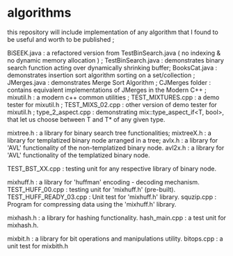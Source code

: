 # algorithms
this repository will include implementation of any algorithm that I found to be useful and worth to be published ;

BiSEEK.java : a refactored version from TestBinSearch.java ( no indexing & no dynamic memory allocation ) ;
TestBinSearch.java : demonstrates binary search function acting over dynamically shrinking buffer;
BooksCat.java : demonstrates insertion sort algorithm sorting on a set/collection ;
JMerges.java : demonstrates Merge Sort Algorithm ;
CJMerges folder : contains equivalent implementations of JMerges in the Modern C++ ;
mixutil.h : a modern c++ common utilities ;
TEST_MIXTURES.cpp : a demo tester for mixutil.h ;
TEST_MIXS_02.cpp : other version of demo tester for mixutil.h ;
type_2_aspect.cpp : demonstrating mix::type_aspect_if<T, bool>, that let us choose between T and T* of any given type.

mixtree.h : a library for binary search tree functionalities;
mixtreeX.h : a library for templatized binary node arranged in a tree;
avlx.h  : a library for 'AVL' functionality of the non-templatized binary node.
avl2x.h :  a library for 'AVL' functionality of the templatized binary node.

TEST_BST_XX.cpp : testing unit for any respective library of binary node.


mixhuff.h : a library for 'huffman' encoding - decoding mechanism.
TEST_HUFF_00.cpp : testing unit for 'mixhuff.h' (pre-built).
TEST_HUFF_READY_03.cpp : Unit test for 'mixhuff.h' library.
squzip.cpp : Program for compressing data using the 'mixhuff.h' library.

mixhash.h : a library for hashing functionality.
hash_main.cpp : a test unit for mixhash.h.

mixbit.h :  a library for bit operations and manipulations utility.
bitops.cpp : a unit test for mixbith.h





